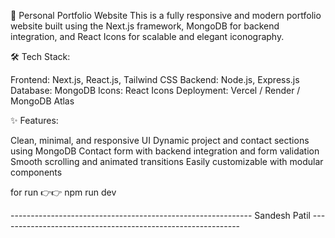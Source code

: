 🚀 Personal Portfolio Website
This is a fully responsive and modern portfolio website built using the Next.js framework, MongoDB for backend integration, and React Icons for scalable and elegant iconography.


🛠️ Tech Stack:

Frontend: Next.js, React.js, Tailwind CSS
Backend: Node.js, Express.js
Database: MongoDB
Icons: React Icons
Deployment: Vercel / Render / MongoDB Atlas

✨ Features:

Clean, minimal, and responsive UI
Dynamic project and contact sections using MongoDB
Contact form with backend integration and form validation
Smooth scrolling and animated transitions
Easily customizable with modular components

for run 👉👉 npm run dev


------------------------------------------------------------ Sandesh Patil ------------------------------------------------------------